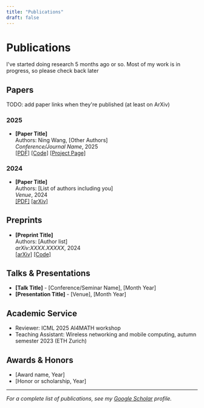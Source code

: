 ```yaml
---
title: "Publications"
draft: false
---
```

# Publications
I've started doing research 5 months ago or so. Most of my work is in progress, so please check back later

## Papers
TODO: add paper links when they're published (at least on ArXiv)

### 2025
- **[Paper Title]**  
  Authors: Ning Wang, [Other Authors]  
  *Conference/Journal Name*, 2025  
  [[PDF]](#) [[Code]](#) [[Project Page]](#)

### 2024
- **[Paper Title]**  
  Authors: [List of authors including you]  
  *Venue*, 2024  
  [[PDF]](#) [[arXiv]](#)

## Preprints

- **[Preprint Title]**  
  Authors: [Author list]  
  *arXiv:XXXX.XXXXX*, 2024  
  [[arXiv]](#) [[Code]](#)

## Talks & Presentations

- **[Talk Title]** - [Conference/Seminar Name], [Month Year]
- **[Presentation Title]** - [Venue], [Month Year]

## Academic Service

- Reviewer: ICML 2025 AI4MATH workshop 
- Teaching Assistant: Wireless networking and mobile computing, autumn semester 2023 (ETH Zurich)

## Awards & Honors

- [Award name, Year]
- [Honor or scholarship, Year]

---

*For a complete list of publications, see my [Google Scholar](https://scholar.google.com/citations?user=YOURID) profile.*
